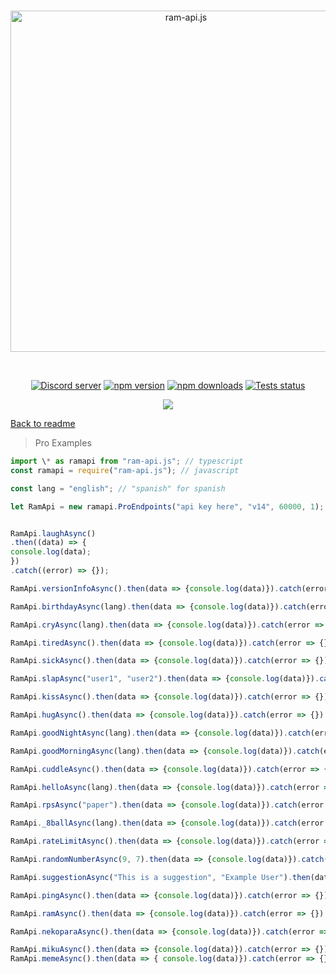 <div align="center">
  <br />
  <p>
    <a href="https://api.rambot.xyz"><img src="https://gamearoo.top/ram/ramapijs.png" width="546" alt="ram-api.js" /></a>
  </p>
  <br />
  <p>
    <a href="https://discord.gg/q3ycRjBG9q"><img src="https://img.shields.io/discord/1068088656377692170?color=5865F2&logo=discord&logoColor=white" alt="Discord server" /></a>
    <a href="https://www.npmjs.com/package/ram-api.js"><img src="https://img.shields.io/npm/v/ram-api.js.svg" alt="npm version" /></a>
    <a href="https://www.npmjs.com/package/ram-api.js"><img src="https://img.shields.io/npm/dt/ram-api.js.svg?maxAge=3600" alt="npm downloads" /></a>
    <a href="https://github.com/Gamearoos-development/ram-api.js/actions"><img src="https://github.com/Gamearoos-development/ram-api.js/actions/workflows/text.yml/badge.svg" alt="Tests status" /></a>
    
  </p>
  <a href="https://nodei.co/npm/ram-api.js/"><img src="https://nodei.co/npm/ram-api.js.png?downloads=true&downloadRank=true&stars=true"></a>
</div>

[Back to readme](../README.md)

> Pro Examples

```javascript
import \* as ramapi from "ram-api.js"; // typescript
const ramapi = require("ram-api.js"); // javascript

const lang = "english"; // "spanish" for spanish

let RamApi = new ramapi.ProEndpoints("api key here", "v14", 60000, 1);


RamApi.laughAsync()
.then((data) => {
console.log(data);
})
.catch((error) => {});

RamApi.versionInfoAsync().then(data => {console.log(data)}).catch(error => {})

RamApi.birthdayAsync(lang).then(data => {console.log(data)}).catch(error => {})

RamApi.cryAsync(lang).then(data => {console.log(data)}).catch(error => {})

RamApi.tiredAsync().then(data => {console.log(data)}).catch(error => {})

RamApi.sickAsync().then(data => {console.log(data)}).catch(error => {})

RamApi.slapAsync("user1", "user2").then(data => {console.log(data)}).catch(error => {})

RamApi.kissAsync().then(data => {console.log(data)}).catch(error => {})

RamApi.hugAsync().then(data => {console.log(data)}).catch(error => {})

RamApi.goodNightAsync(lang).then(data => {console.log(data)}).catch(error => {})

RamApi.goodMorningAsync(lang).then(data => {console.log(data)}).catch(error => {})

RamApi.cuddleAsync().then(data => {console.log(data)}).catch(error => {})

RamApi.helloAsync(lang).then(data => {console.log(data)}).catch(error => {})

RamApi.rpsAsync("paper").then(data => {console.log(data)}).catch(error => {})

RamApi._8ballAsync(lang).then(data => {console.log(data)}).catch(error => {})

RamApi.rateLimitAsync().then(data => {console.log(data)}).catch(error => {})

RamApi.randomNumberAsync(9, 7).then(data => {console.log(data)}).catch(error => {})

RamApi.suggestionAsync("This is a suggestion", "Example User").then(data => {console.log(data)}).catch(error => {})

RamApi.pingAsync().then(data => {console.log(data)}).catch(error => {})

RamApi.ramAsync().then(data => {console.log(data)}).catch(error => {})

RamApi.nekoparaAsync().then(data => {console.log(data)}).catch(error => {})

RamApi.mikuAsync().then(data => {console.log(data)}).catch(error => {})
RamApi.memeAsync().then(data => { console.log(data)}).catch(error => {})
```
